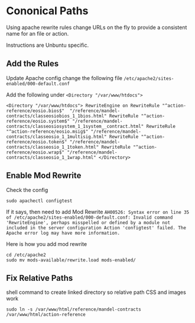 # Cononical Paths

Using apache rewrite rules change URLs on the fly to provide a consistent name for an file or action.

Instructions are Unbuntu specific.

## Add the Rules
Update Apache config change the following file `/etc/apache2/sites-enabled/000-default.conf`

Add the following under `<Directory "/var/www/htdocs">`

`<Directory "/var/www/htdocs">
    RewriteEngine on
    RewriteRule "^action-reference/eosio.bios$"  "/reference/mandel-contracts/classeosiobios_1_1bios.html"
    RewriteRule "^action-reference/eosio.system$" "/reference/mandel-contracts/classeosiosystem_1_1system__contract.html"
    RewriteRule "^action-reference/eosio.msig$" "/reference/mandel-contracts/classeosio_1_1multisig.html"
    RewriteRule "^action-reference/eosio.token$" "/reference/mandel-contracts/classeosio_1_1token.html"
    RewriteRule "^action-reference/eosio.wrap$" "/reference/mandel-contracts/classeosio_1_1wrap.html"
</Directory>`

## Enable Mod Rewrite
Check the config
```
sudo apachectl configtest
```
If it says, then need to add Mod Rewrite
`AH00526: Syntax error on line 35 of /etc/apache2/sites-enabled/000-default.conf:
Invalid command 'RewriteEngine', perhaps misspelled or defined by a module not included in the server configuration
Action 'configtest' failed.
The Apache error log may have more information.`

Here is how you add mod rewrite
```
cd /etc/apache2
sudo mv mods-available/rewrite.load mods-enabled/
```

## Fix Relative Paths

shell command to create linked directory so relative path CSS and images work
```
sudo ln -s /var/www/html/reference/mandel-contracts /var/www/html/action-reference
```
